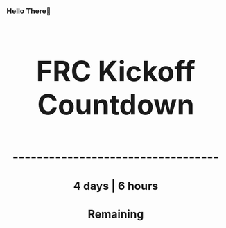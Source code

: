 ### Hello There👋

<!---START-TIMER--->
<h3 align='center' style='font-size: 64px;'>FRC Kickoff Countdown</h3>
<h3 align='center' style='font-size: 30px;'>----------------------------------</h3>
<h3 align='center' style='font-size: 25px;'>4 days | 6 hours</h3>
<h3 align='center' style='font-size: 25px;'>Remaining</h3>
<!---END-TIMER--->
